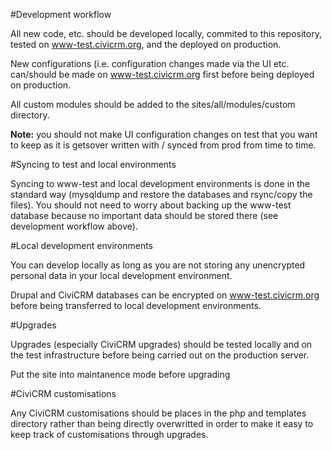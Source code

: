 #Development workflow

All new code, etc. should be developed locally, commited to this repository, tested on www-test.civicrm.org, and the deployed on production.

New configurations (i.e. configuration changes made via the UI etc. can/should be made on www-test.civicrm.org first before being deployed on production.

All custom modules should be added to the sites/all/modules/custom directory.

**Note:** you should not make UI configuration changes on test that you want to keep as it is getsover written with / synced from prod from time to time. 

#Syncing to test and local environments

Syncing to www-test and local development environments is done in the standard way (mysqldump and restore the databases and rsync/copy the files).  You should not need to worry about backing up the www-test database because no important data should be stored there (see development workflow above).

#Local development environments

You can develop locally as long as you are not storing any unencrypted personal data in your local development environment.

Drupal and CiviCRM databases can be encrypted on www-test.civicrm.org before being transferred to local development environments.

#Upgrades

Upgrades (especially CiviCRM upgrades) should be tested locally and on the test infrastructure before being carried out on the production server.

Put the site into maintanence mode before upgrading

#CiviCRM customisations

Any CiviCRM customisations should be places in the php and templates directory rather than being directly overwritted in order to make it easy to keep track of customisations through upgrades.
